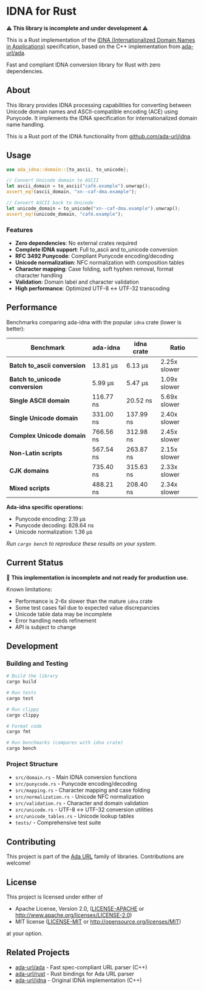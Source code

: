 # IDNA for Rust

**⚠️ This library is incomplete and under development ⚠️**

This is a Rust implementation of the [IDNA (Internationalized Domain Names in Applications)](https://github.com/ada-url/idna) specification, based on the C++ implementation from [ada-url/ada](https://github.com/ada-url/ada).

Fast and compliant IDNA conversion library for Rust with zero dependencies.

## About

This library provides IDNA processing capabilities for converting between Unicode domain names and ASCII-compatible encoding (ACE) using Punycode. It implements the IDNA specification for internationalized domain name handling.

This is a Rust port of the IDNA functionality from [github.com/ada-url/idna](https://github.com/ada-url/idna).

## Usage

```rust
use ada_idna::domain::{to_ascii, to_unicode};

// Convert Unicode domain to ASCII
let ascii_domain = to_ascii("café.example").unwrap();
assert_eq!(ascii_domain, "xn--caf-dma.example");

// Convert ASCII back to Unicode
let unicode_domain = to_unicode("xn--caf-dma.example").unwrap();
assert_eq!(unicode_domain, "café.example");
```

### Features

- **Zero dependencies**: No external crates required
- **Complete IDNA support**: Full to_ascii and to_unicode conversion
- **RFC 3492 Punycode**: Compliant Punycode encoding/decoding
- **Unicode normalization**: NFC normalization with composition tables
- **Character mapping**: Case folding, soft hyphen removal, format character handling
- **Validation**: Domain label and character validation
- **High performance**: Optimized UTF-8 ↔ UTF-32 transcoding

## Performance

Benchmarks comparing ada-idna with the popular `idna` crate (lower is better):

| Benchmark | ada-idna | idna crate | Ratio |
|-----------|----------|------------|-------|
| **Batch to_ascii conversion** | 13.81 µs | 6.13 µs | 2.25x slower |
| **Batch to_unicode conversion** | 5.99 µs | 5.47 µs | 1.09x slower |
| **Single ASCII domain** | 116.77 ns | 20.52 ns | 5.69x slower |
| **Single Unicode domain** | 331.00 ns | 137.99 ns | 2.40x slower |
| **Complex Unicode domain** | 766.56 ns | 312.98 ns | 2.45x slower |
| **Non-Latin scripts** | 567.54 ns | 263.87 ns | 2.15x slower |
| **CJK domains** | 735.40 ns | 315.63 ns | 2.33x slower |
| **Mixed scripts** | 488.21 ns | 208.40 ns | 2.34x slower |

**Ada-idna specific operations:**
- Punycode encoding: 2.19 µs
- Punycode decoding: 828.64 ns  
- Unicode normalization: 1.36 µs

*Run `cargo bench` to reproduce these results on your system.*

## Current Status

🚧 **This implementation is incomplete and not ready for production use.** 

Known limitations:
- Performance is 2-6x slower than the mature `idna` crate
- Some test cases fail due to expected value discrepancies
- Unicode table data may be incomplete
- Error handling needs refinement
- API is subject to change

## Development

### Building and Testing

```bash
# Build the library
cargo build

# Run tests
cargo test

# Run clippy
cargo clippy

# Format code
cargo fmt

# Run benchmarks (compares with idna crate)
cargo bench
```

### Project Structure

- `src/domain.rs` - Main IDNA conversion functions
- `src/punycode.rs` - Punycode encoding/decoding
- `src/mapping.rs` - Character mapping and case folding
- `src/normalization.rs` - Unicode NFC normalization
- `src/validation.rs` - Character and domain validation
- `src/unicode.rs` - UTF-8 ↔ UTF-32 conversion utilities
- `src/unicode_tables.rs` - Unicode lookup tables
- `tests/` - Comprehensive test suite

## Contributing

This project is part of the [Ada URL](https://github.com/ada-url) family of libraries. Contributions are welcome!

## License

This project is licensed under either of

 * Apache License, Version 2.0, ([LICENSE-APACHE](LICENSE-APACHE) or http://www.apache.org/licenses/LICENSE-2.0)
 * MIT license ([LICENSE-MIT](LICENSE-MIT) or http://opensource.org/licenses/MIT)

at your option.

## Related Projects

- [ada-url/ada](https://github.com/ada-url/ada) - Fast spec-compliant URL parser (C++)
- [ada-url/rust](https://github.com/ada-url/rust) - Rust bindings for Ada URL parser
- [ada-url/idna](https://github.com/ada-url/idna) - Original IDNA implementation (C++)